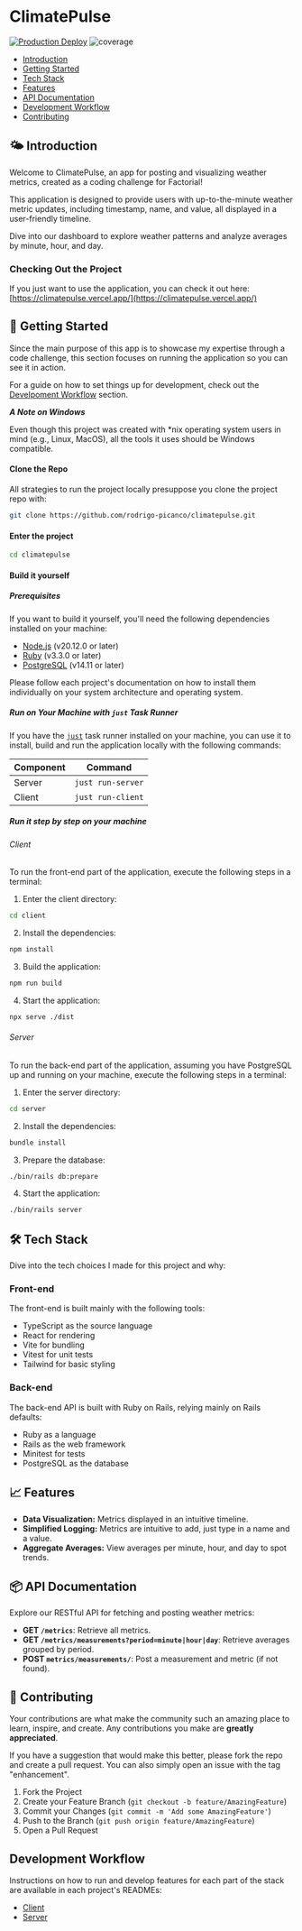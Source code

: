 # ClimatePulse
[![Production Deploy](https://img.shields.io/badge/deploy-production-green.svg)](https://climatepulse.vercel.app/)
![coverage](https://img.shields.io/badge/coverage-100%25-green)

- [Introduction](#-introduction)
- [Getting Started](#-getting-started)
- [Tech Stack](#-tech-stack)
- [Features](#-features)
- [API Documentation](#-api-documentation)
- [Development Workflow](#-development-workflow)
- [Contributing](#-contributing)

## 🌤 Introduction
Welcome to ClimatePulse, an app for posting and visualizing weather metrics, created as a coding challenge for Factorial!

This application is designed to provide users with up-to-the-minute weather metric updates, including timestamp, name, and value, all displayed in a user-friendly timeline.

Dive into our dashboard to explore weather patterns and analyze averages by minute, hour, and day.

### Checking Out the Project
If you just want to use the application, you can check it out here: [https://climatepulse.vercel.app/](https://climatepulse.vercel.app/)

## 🚀 Getting Started
Since the main purpose of this app is to showcase my expertise through a code challenge, this section focuses on running the application so you can see it in action.

For a guide on how to set things up for development, check out the [Develpoment Workflow](#-development-workflow) section.

***A Note on Windows***

Even though this project was created with \*nix operating system users in mind (e.g., Linux, MacOS), all the tools it uses should be Windows compatible.

#### Clone the Repo
All strategies to run the project locally presuppose you clone the project repo with:

```bash
git clone https://github.com/rodrigo-picanco/climatepulse.git
```

#### Enter the project

```bash
cd climatepulse
```

#### Build it yourself

##### Prerequisites

If you want to build it yourself, you'll need the following dependencies installed on your machine:

- [Node.js](https://nodejs.org/en) (v20.12.0 or later)
- [Ruby](https://www.ruby-lang.org/en/) (v3.3.0 or later)
- [PostgreSQL](https://www.postgresql.org/) (v14.11 or later)

Please follow each project's documentation on how to install them individually on your system architecture and operating system.

##### Run on Your Machine with `just` Task Runner

If you have the [`just`](https://just.systems/) task runner installed on your machine, you can use it to install, build and run the application locally with the following commands:

| Component | Command        |
|-----------|----------------|
| Server    | `just run-server` |
| Client    | `just run-client` |

##### Run it step by step on your machine

###### Client

To run the front-end part of the application, execute the following steps in a terminal:

1. Enter the client directory:

```bash
cd client
```

2. Install the dependencies:

```bash
npm install
```

3. Build the application:

```bash
npm run build
```

4. Start the application:

```bash
npx serve ./dist
```

###### Server

To run the back-end part of the application, assuming you have PostgreSQL up and running on your machine, execute the following steps in a terminal:

1. Enter the server directory:

```bash
cd server
```

2. Install the dependencies:

```bash
bundle install
```

3. Prepare the database:

```bash
./bin/rails db:prepare
```

4. Start the application:

```bash
./bin/rails server
```

## 🛠 Tech Stack

Dive into the tech choices I made for this project and why:

### Front-end

The front-end is built mainly with the following tools:

- TypeScript as the source language
- React for rendering
- Vite for bundling
- Vitest for unit tests
- Tailwind for basic styling

### Back-end

The back-end API is built with Ruby on Rails, relying mainly on Rails defaults:

- Ruby as a language
- Rails as the web framework
- Minitest for tests
- PostgreSQL as the database

## 📈 Features

- **Data Visualization:** Metrics displayed in an intuitive timeline.
- **Simplified Logging:** Metrics are intuitive to add, just type in a name and a value.
- **Aggregate Averages:** View averages per minute, hour, and day to spot trends.

## 📦 API Documentation

Explore our RESTful API for fetching and posting weather metrics:

- **GET `/metrics`**: Retrieve all metrics.
- **GET `/metrics/measurements?period=minute|hour|day`**: Retrieve averages grouped by period.
- **POST `metrics/measurements/`**: Post a measurement and metric (if not found).

## 🤝 Contributing

Your contributions are what make the community such an amazing place to learn, inspire, and create. Any contributions you make are **greatly appreciated**.

If you have a suggestion that would make this better, please fork the repo and create a pull request. You can also simply open an issue with the tag "enhancement".

1. Fork the Project
2. Create your Feature Branch (`git checkout -b feature/AmazingFeature`)
3. Commit your Changes (`git commit -m 'Add some AmazingFeature'`)
4. Push to the Branch (`git push origin feature/AmazingFeature`)
5. Open a Pull Request

## Development Workflow

Instructions on how to run and develop features for each part of the stack are available in each project's READMEs:

- [Client](https://github.com/rodrigo-picanco/climatepulse/tree/main/client#client-application-for-climatepulse)
- [Server](https://github.com/rodrigo-picanco/climatepulse/tree/main/server#server-application-for-climatepulse)

